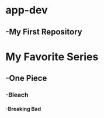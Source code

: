 # app-dev
<h2>-My First Repository
  
# My Favorite Series
<h2>-One Piece
<h3>-Bleach
<h4>-Breaking Bad
